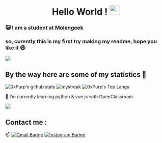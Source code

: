 <h1 align="center">Hello World ! <img src="https://github.com/souvikguria98/souvikguria98/blob/master/Hi.gif" width="30"> </h1>

### :smiley_cat: I am a student at Molengeek

### so, curently this is my first try making my readme, hope you like it 😄

<a href="https://www.youtube.com/watch?v=dQw4w9WgXcQ"><img src="https://user-images.githubusercontent.com/73097560/115834477-dbab4500-a447-11eb-908a-139a6edaec5c.gif"></a>

## By the way here are some of my statistics 🚀
![0xPurp's github stats](https://github-readme-stats.vercel.app/api?username=0xPurp&show_icons=true&theme=tokyonight)
<img src="https://github-readme-streak-stats.herokuapp.com/?user=0xPurp&theme=tokyonight" alt="mystreak"/>
![0xPurp's Top Langs](https://github-readme-stats.vercel.app/api/top-langs/?username=0xPurp&theme=tokyonight&layout=compact)

🌱 I’m currently learning python & vue.js with OpenClassroom

<a href="https://www.youtube.com/watch?v=dQw4w9WgXcQ"><img src="https://user-images.githubusercontent.com/73097560/115834477-dbab4500-a447-11eb-908a-139a6edaec5c.gif"></a>

## Contact me : 
📫 [![Gmail Badge](https://img.shields.io/badge/-0xPurp1337@gmail.com-blue?style=flat-roundedrectangle&logo=Gmail&logoColor=white&link=mailto:0xPurp1337@gmail.com)](0xPurp1337@gmail.com)
[![Instagram Badge](https://img.shields.io/badge/-mxuvxis-E4405F?style=flat-roundedrectangle&logo=instagram&logoColor=white&link=https://www.instagram.com/mxuvxis/)](https://www.instagram.com/mxuvxis/)
